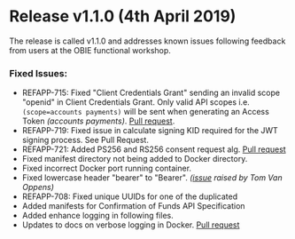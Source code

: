 # Release v1.1.0 (4th April 2019)

The release is called v1.1.0 and addresses known issues following feedback from users at the OBIE functional workshop.

### Fixed Issues:

* REFAPP-715: Fixed "Client Credentials Grant" sending an invalid scope "openid" in Client Credentials Grant. Only valid API scopes i.e. `(scope=accounts payments)` will be sent when generating an Access Token *(accounts payments)*. [Pull request](https://bitbucket.org/openbankingteam/conformance-suite/pull-requests/289).
* REFAPP-719: Fixed issue in calculate signing KID required for the JWT signing process. See Pull Request.
* REFAPP-721: Added PS256 and RS256 consent request alg. [Pull request](https://bitbucket.org/openbankingteam/conformance-suite/pull-requests/290)
* Fixed manifest directory not being added to Docker directory.
* Fixed incorrect Docker port running container.
* Fixed lowercase header "bearer" to "Bearer". *([issue](https://bitbucket.org/openbankingteam/conformance-suite/issues/11/application-usese-bearer-token-rather-than) raised by Tom Van Oppens)*
* REFAPP-708: Fixed unique UUIDs for one of the duplicated
* Added manifests for Confirmation of Funds API Specification
* Added enhance logging in following files.
* Updates to docs on verbose logging in Docker. [Pull request](https://bitbucket.org/openbankingteam/conformance-suite/pull-requests/288)